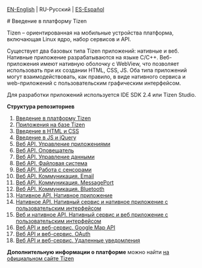 <p><a href="https://github.com/samtizen/Class_1_Intro/blob/master/README.md">EN-English</a> | RU-Русский | <a href="https://github.com/samtizen/Class_1_Intro/blob/master/README-ES.md"">ES-Español</a></p>
# Введение в платформу Tizen

<p>Tizen – ориентированная на мобильные устройства платформа, включающая Linux ядро, набор сервисов и API.</p>
<p>Существует два базовых типа Tizen приложений: нативные и веб. Нативные приложение разрабатываются на языке С/С++. Веб-приложения имеют нативную оболочку с WebView, что позволяет использовать при их создании HTML, CSS, JS. Оба типа приложений могут взаимодействовать, как правило, в виде нативного сервиса и web-приложений с пользовательским графическим интерфейсом.</p>
<p>Для разработки приложений используется IDE SDK 2.4 или Tizen Studio.</p>
<p><b>Структура репозиториев</b></p>
<ol>
  <li><a href="https://github.com/samtizen/Class_1_Intro">Введение в платформу Tizen</a></li>
  <li><a href="https://github.com/samtizen/Class_2_Intro2">Приложения на базе Tizen</a></li>
  <li><a href="https://github.com/samtizen/Class_3_HTML-CSS">Введение в HTML и CSS</a></li>
  <li><a href="https://github.com/samtizen/Class_4_JS-jQuery">Введение в JS и jQuery</a></li>
  <li><a href="https://github.com/samtizen/Class_5_AppControl">Веб API. Управление приложениями</a></li>
  <li><a href="https://github.com/samtizen/Class_6_Alarm">Веб API. Оповещатель</a></li>
  <li><a href="https://github.com/samtizen/Class_7_Alarm-Storage">Веб API. Управление данными</a></li>
  <li><a href="https://github.com/samtizen/Class_8_FileSystem">Веб API. Файловая система</a></li>
  <li><a href="https://github.com/samtizen/Class_9_Playlist">Веб API. Работа с сенсорами</a></li>
  <li><a href="https://github.com/samtizen/Class_10_Emails">Веб API. Коммуникация. Email</a></li>
  <li><a href="https://github.com/samtizen/Class_11_MessagePort">Веб API. Коммуникация. MessagePort</a></li>
  <li><a href="https://github.com/samtizen/Class_12_Bluetooth">Веб API. Коммуникация. Bluetooth</a></li>
  <li><a href="https://github.com/samtizen/Class_13_FirstNative">Нативное API. Нативное приложение</a></li>
  <li><a href="https://github.com/samtizen/Class_14_NativeService">Нативное API. Нативный сервис и нативное приложение с пользовательским интерфейсом</a></li>
  <li><a href="https://github.com/samtizen/Class_15_Native-Web">Веб и нативное API. Нативный сервис и веб приложение с пользовательским интерфейсом</a></li>
  <li><a href="https://github.com/samtizen/Class_16_Map">Веб API и веб-сервис. Google Map API</a></li>
  <li><a href="https://github.com/samtizen/Class_17_OAuth">Веб API и веб-сервис. OAuth</a></li>
  <li><a href="https://github.com/samtizen/Class_18_PushNotification">Веб API и веб-сервис. Удаленные уведомления</a></li>
</ol>
<p><b>Дополнительную информации о платформе</b> можно найти <a href="https://www.tizen.org">на официальном сайте Tizen</a></p>
